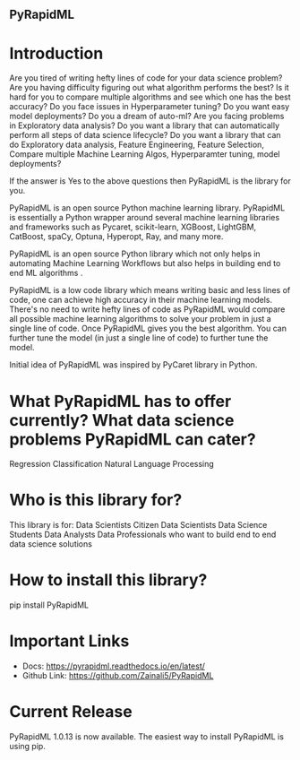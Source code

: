 ## PyRapidML
# Introduction
Are you tired of writing hefty lines of code for your data science problem?
Are you having difficulty figuring out what algorithm performs the best?
Is it hard for you to compare multiple algorithms and see which one has the best accuracy?
Do you face issues in Hyperparameter tuning?
Do you want easy model deployments?
Do you a dream of auto-ml?
Are you facing problems in Exploratory data analysis?
Do you want a library that can automatically perform all steps of data science lifecycle?
Do you want a library that can do Exploratory data analysis, Feature Engineering, Feature Selection, Compare multiple Machine Learning Algos, Hyperparamter tuning, model deployments?

If the answer is Yes to the above questions then PyRapidML is the library for you. 

PyRapidML is an open source Python machine learning library.
PyRapidML is essentially a Python wrapper around several machine learning libraries and frameworks such as Pycaret, scikit-learn, XGBoost, LightGBM, CatBoost, spaCy, Optuna, Hyperopt, Ray, and many more.

PyRapidML is an open source Python library which not only helps in automating Machine Learning Workflows but also helps in building end to end ML algorithms .

PyRapidML is a low code library which means writing basic and less lines of code, one can achieve high accuracy in their machine learning models.
There's no need to write hefty lines of code as PyRapidML would compare all possible machine learning algorithms to solve your problem in just a single line of code.
Once PyRapidML gives you the best algorithm. You can further tune the model (in just a single line of code) to further tune the model.

Initial idea of PyRapidML was inspired by PyCaret library in Python.

# What PyRapidML has to offer currently? What data science problems PyRapidML can cater?
Regression
Classification
Natural Language Processing

# Who is this library for?
This library is for:
Data Scientists
Citizen Data Scientists
Data Science Students
Data Analysts
Data Professionals who want to build end to end data science solutions

# How to install this library?
pip install PyRapidML

# Important Links
- Docs: https://pyrapidml.readthedocs.io/en/latest/ 
- Github Link: https://github.com/Zainali5/PyRapidML 

# Current Release
PyRapidML 1.0.13 is now available. The easiest way to install PyRapidML is using pip.

